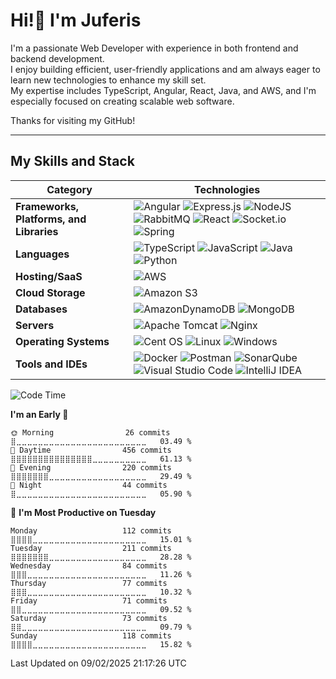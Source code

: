 # Hi!👋 I'm Juferis
I'm a passionate Web Developer with experience in both frontend and backend development.  
I enjoy building efficient, user-friendly applications and am always eager to learn new technologies to enhance my skill set.  
My expertise includes TypeScript, Angular, React, Java, and AWS, and I'm especially focused on creating scalable web software.

Thanks for visiting my GitHub!

---

## **My Skills and Stack**

| **Category** | **Technologies** |
|---|---|
| **Frameworks, Platforms, and Libraries** | ![Angular](https://img.shields.io/badge/angular-%23DD0031.svg?style=flat-square&logo=angular&logoColor=white) ![Express.js](https://img.shields.io/badge/express.js-%23404d59.svg?style=flat-square&logo=express&logoColor=%2361DAFB) ![NodeJS](https://img.shields.io/badge/node.js-6DA55F?style=flat-square&logo=node.js&logoColor=white) ![RabbitMQ](https://img.shields.io/badge/Rabbitmq-FF6600?style=flat-square&logo=rabbitmq&logoColor=white) ![React](https://img.shields.io/badge/react-%2320232a.svg?style=flat-square&logo=react&logoColor=%2361DAFB) ![Socket.io](https://img.shields.io/badge/Socket.io-black?style=flat-square&logo=socket.io&badgeColor=010101) ![Spring](https://img.shields.io/badge/spring-%236DB33F.svg?style=flat-square&logo=spring&logoColor=white) |
| **Languages**                  | ![TypeScript](https://img.shields.io/badge/typescript-%23007ACC.svg?style=flat-square&logo=typescript&logoColor=white) ![JavaScript](https://img.shields.io/badge/javascript-%23323330.svg?style=flat-square&logo=javascript&logoColor=%23F7DF1E) ![Java](https://img.shields.io/badge/java-%23ED8B00.svg?style=flat-square&logo=openjdk&logoColor=white) ![Python](https://img.shields.io/badge/python-3670A0?style=flat-square&logo=python&logoColor=ffdd54) |
| **Hosting/SaaS**               | ![AWS](https://img.shields.io/badge/AWS-%23FF9900.svg?style=flat-square&logo=amazon-aws&logoColor=white)                                                                                                                                                                                                                                                                             |
| **Cloud Storage**              | ![Amazon S3](https://img.shields.io/badge/Amazon%20S3-FF9900?style=flat-square&logo=amazons3&logoColor=white)                                                                                                                                                                                                                                                                        |
| **Databases**                  | ![AmazonDynamoDB](https://img.shields.io/badge/Amazon%20DynamoDB-4053D6?style=flat-square&logo=Amazon%20DynamoDB&logoColor=white) ![MongoDB](https://img.shields.io/badge/MongoDB-%234ea94b.svg?style=flat-square&logo=mongodb&logoColor=white)                                                                                                                                |
| **Servers**                    | ![Apache Tomcat](https://img.shields.io/badge/apache%20tomcat-%23F8DC75.svg?style=flat-square&logo=apache-tomcat&logoColor=black) ![Nginx](https://img.shields.io/badge/nginx-%23009639.svg?style=flat-square&logo=nginx&logoColor=white)                                                                                                       |
| **Operating Systems**          | ![Cent OS](https://img.shields.io/badge/cent%20os-002260?style=flat-square&logo=centos&logoColor=F0F0F0) ![Linux](https://img.shields.io/badge/Linux-FCC624?style=flat-square&logo=linux&logoColor=black) ![Windows](https://img.shields.io/badge/Windows-0078D6?style=flat-square&logo=windows&logoColor=white)                             |
| **Tools and IDEs**             | ![Docker](https://img.shields.io/badge/docker-%230db7ed.svg?style=flat-square&logo=docker&logoColor=white) ![Postman](https://img.shields.io/badge/Postman-FF6C37?style=flat-square&logo=postman&logoColor=white) ![SonarQube](https://img.shields.io/badge/SonarQube-black?style=flat-square&logo=sonarqube&logoColor=4E9BCD) ![Visual Studio Code](https://img.shields.io/badge/Visual%20Studio%20Code-0078d7.svg?style=flat-square&logo=visual-studio-code&logoColor=white) ![IntelliJ IDEA](https://img.shields.io/badge/IntelliJIDEA-000000.svg?style=flat-square&logo=intellij-idea&logoColor=white) |

<!-- [![willianrod's wakatime stats](https://github-readme-stats.vercel.app/api/wakatime?username=Juferis)](https://wakatime.com/@Juferis)-->

<!--START_SECTION:waka-->
![Code Time](http://img.shields.io/badge/Code%20Time-3%2C444%20hrs%2034%20mins-blue)

**I'm an Early 🐤** 

```text
🌞 Morning                26 commits          ⣿⣀⣀⣀⣀⣀⣀⣀⣀⣀⣀⣀⣀⣀⣀⣀⣀⣀⣀⣀⣀⣀⣀⣀⣀   03.49 % 
🌆 Daytime                456 commits         ⣿⣿⣿⣿⣿⣿⣿⣿⣿⣿⣿⣿⣿⣿⣿⣀⣀⣀⣀⣀⣀⣀⣀⣀⣀   61.13 % 
🌃 Evening                220 commits         ⣿⣿⣿⣿⣿⣿⣿⣀⣀⣀⣀⣀⣀⣀⣀⣀⣀⣀⣀⣀⣀⣀⣀⣀⣀   29.49 % 
🌙 Night                  44 commits          ⣿⣀⣀⣀⣀⣀⣀⣀⣀⣀⣀⣀⣀⣀⣀⣀⣀⣀⣀⣀⣀⣀⣀⣀⣀   05.90 % 
```
📅 **I'm Most Productive on Tuesday** 

```text
Monday                   112 commits         ⣿⣿⣿⣿⣀⣀⣀⣀⣀⣀⣀⣀⣀⣀⣀⣀⣀⣀⣀⣀⣀⣀⣀⣀⣀   15.01 % 
Tuesday                  211 commits         ⣿⣿⣿⣿⣿⣿⣿⣀⣀⣀⣀⣀⣀⣀⣀⣀⣀⣀⣀⣀⣀⣀⣀⣀⣀   28.28 % 
Wednesday                84 commits          ⣿⣿⣿⣀⣀⣀⣀⣀⣀⣀⣀⣀⣀⣀⣀⣀⣀⣀⣀⣀⣀⣀⣀⣀⣀   11.26 % 
Thursday                 77 commits          ⣿⣿⣿⣀⣀⣀⣀⣀⣀⣀⣀⣀⣀⣀⣀⣀⣀⣀⣀⣀⣀⣀⣀⣀⣀   10.32 % 
Friday                   71 commits          ⣿⣿⣀⣀⣀⣀⣀⣀⣀⣀⣀⣀⣀⣀⣀⣀⣀⣀⣀⣀⣀⣀⣀⣀⣀   09.52 % 
Saturday                 73 commits          ⣿⣿⣀⣀⣀⣀⣀⣀⣀⣀⣀⣀⣀⣀⣀⣀⣀⣀⣀⣀⣀⣀⣀⣀⣀   09.79 % 
Sunday                   118 commits         ⣿⣿⣿⣿⣀⣀⣀⣀⣀⣀⣀⣀⣀⣀⣀⣀⣀⣀⣀⣀⣀⣀⣀⣀⣀   15.82 % 
```



 Last Updated on 09/02/2025 21:17:26 UTC
<!--END_SECTION:waka-->
